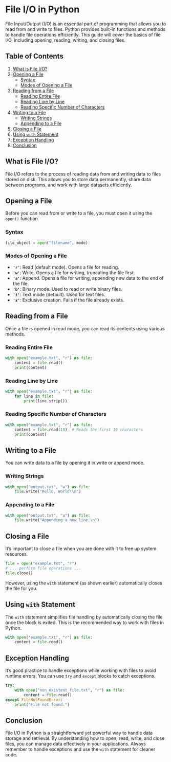 
# File I/O in Python

File Input/Output (I/O) is an essential part of programming that allows you to read from and write to files. Python provides built-in functions and methods to handle file operations efficiently. This guide will cover the basics of file I/O, including opening, reading, writing, and closing files.

## Table of Contents

1. [What is File I/O?](#what-is-file-io)
2. [Opening a File](#opening-a-file)
   - [Syntax](#syntax)
   - [Modes of Opening a File](#modes-of-opening-a-file)
3. [Reading from a File](#reading-from-a-file)
   - [Reading Entire File](#reading-entire-file)
   - [Reading Line by Line](#reading-line-by-line)
   - [Reading Specific Number of Characters](#reading-specific-number-of-characters)
4. [Writing to a File](#writing-to-a-file)
   - [Writing Strings](#writing-strings)
   - [Appending to a File](#appending-to-a-file)
5. [Closing a File](#closing-a-file)
6. [Using `with` Statement](#using-with-statement)
7. [Exception Handling](#exception-handling)
8. [Conclusion](#conclusion)

## What is File I/O?

File I/O refers to the process of reading data from and writing data to files stored on disk. This allows you to store data permanently, share data between programs, and work with large datasets efficiently.

## Opening a File

Before you can read from or write to a file, you must open it using the `open()` function.

### Syntax

```python
file_object = open("filename", mode)
```

### Modes of Opening a File

- **`'r'`**: Read (default mode). Opens a file for reading.
- **`'w'`**: Write. Opens a file for writing, truncating the file first.
- **`'a'`**: Append. Opens a file for writing, appending new data to the end of the file.
- **`'b'`**: Binary mode. Used to read or write binary files.
- **`'t'`**: Text mode (default). Used for text files.
- **`'x'`**: Exclusive creation. Fails if the file already exists.

## Reading from a File

Once a file is opened in read mode, you can read its contents using various methods.

### Reading Entire File

```python
with open("example.txt", "r") as file:
    content = file.read()
    print(content)
```

### Reading Line by Line

```python
with open("example.txt", "r") as file:
    for line in file:
        print(line.strip())
```

### Reading Specific Number of Characters

```python
with open("example.txt", "r") as file:
    content = file.read(10)  # Reads the first 10 characters
    print(content)
```

## Writing to a File

You can write data to a file by opening it in write or append mode.

### Writing Strings

```python
with open("output.txt", "w") as file:
    file.write("Hello, World!\n")
```

### Appending to a File

```python
with open("output.txt", "a") as file:
    file.write("Appending a new line.\n")
```

## Closing a File

It’s important to close a file when you are done with it to free up system resources.

```python
file = open("example.txt", "r")
# ... perform file operations ...
file.close()
```

However, using the `with` statement (as shown earlier) automatically closes the file for you.

## Using `with` Statement

The `with` statement simplifies file handling by automatically closing the file once the block is exited. This is the recommended way to work with files in Python.

```python
with open("example.txt", "r") as file:
    content = file.read()
```

## Exception Handling

It’s good practice to handle exceptions while working with files to avoid runtime errors. You can use `try` and `except` blocks to catch exceptions.

```python
try:
    with open("non_existent_file.txt", "r") as file:
        content = file.read()
except FileNotFoundError:
    print("File not found.")
```

## Conclusion

File I/O in Python is a straightforward yet powerful way to handle data storage and retrieval. By understanding how to open, read, write, and close files, you can manage data effectively in your applications. Always remember to handle exceptions and use the `with` statement for cleaner code.

